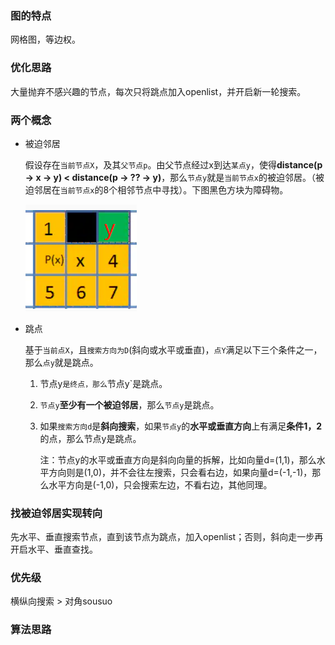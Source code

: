 ### 图的特点

网格图，等边权。

### 优化思路

大量抛弃不感兴趣的节点，每次只将跳点加入openlist，并开启新一轮搜索。

### 两个概念

- 被迫邻居

  假设存在`当前节点X`，及其`父节点p`。由父节点经过x到达`某点y`，使得**distance(p -> x -> y) < distance(p -> ?? -> y)**，那么`节点y`就是`当前节点x`的被迫邻居。（被迫邻居在`当前节点x`的8个相邻节点中寻找）。下图黑色方块为障碍物。

  ![](被迫邻居示意图.png)

- 跳点

  基于`当前点X`，且`搜索方向为D`(斜向或水平或垂直)，`点Y`满足以下三个条件之一，那么`点y`就是跳点。

  1. 节点y`是终点，那么`节点y`是跳点。

  2. `节点y`**至少有一个被迫邻居**，那么`节点y`是跳点。

  3. 如果`搜索方向d`是**斜向搜索**，如果`节点y`的**水平或垂直方向**上有满足**条件1，2**的点，那么节点y是跳点。

     注：节点y的水平或垂直方向是斜向向量的拆解，比如向量d=(1,1)，那么水平方向则是(1,0)，并不会往左搜索，只会看右边，如果向量d=(-1,-1)，那么水平方向是(-1,0)，只会搜索左边，不看右边，其他同理。

### 找被迫邻居实现转向

先水平、垂直搜索节点，直到该节点为跳点，加入openlist；否则，斜向走一步再开启水平、垂直查找。

### 优先级

横纵向搜索 > 对角sousuo

### 算法思路

